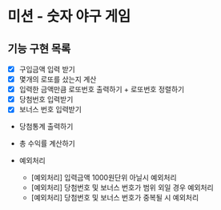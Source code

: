 # 미션 - 숫자 야구 게임

## 기능 구현 목록
- [X] 구입금액 입력 받기
- [X] 몇개의 로또를 샀는지 계산
- [X] 입력한 금액만큼 로또번호 출력하기 + 로또번호 정렬하기
- [X] 당첨번호 입력받기
- [X] 보너스 번호 입력받기
- 당첨통계 출력하기
- 총 수익률 계산하기

- 예외처리
   - [예외처리] 입력금액 1000원단위 아닐시 예외처리
   - [예외처리] 당첨번호 및 보너스 번호가 범위 외일 경우 예외처리
   - [예외처리] 당첨번호 및 보너스 번호가 중복될 시 예외처리